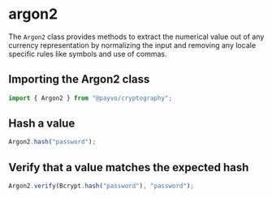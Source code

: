 # argon2

The `Argon2` class provides methods to extract the numerical value out of any currency representation by normalizing the input and removing any locale specific rules like symbols and use of commas.

## Importing the Argon2 class

```typescript
import { Argon2 } from "@payvo/cryptography";
```

## Hash a value

```typescript
Argon2.hash("password");
```

## Verify that a value matches the expected hash

```typescript
Argon2.verify(Bcrypt.hash("password"), "password");
```
